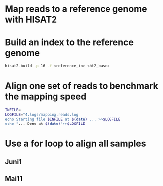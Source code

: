 Map reads to a reference genome with HISAT2
===========================================

# Build an index to the reference genome

```bash
hisat2-build -p 16 -f <reference_in> <ht2_base>
```

# Align one set of reads to benchmark the mapping speed

```bash
INFILE=
LOGFILE="4.logs/mapping.reads.log
echo Starting file $INFILE at $(date) ... >>$LOGFILE
echo "... Done at $(date)">>$LOGFILE
```

# Use a for loop to align all samples

## Juni1

## Mai11
